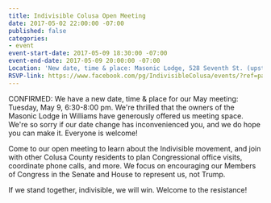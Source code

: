 ```yaml
---
title: Indivisible Colusa Open Meeting
date: 2017-05-02 22:00:00 -07:00
published: false
categories:
- event
event-start-date: 2017-05-09 18:30:00 -07:00
event-end-date: 2017-05-09 20:00:00 -07:00
Location: 'New date, time & place: Masonic Lodge, 528 Seventh St. (upstairs), Williams '
RSVP-link: https://www.facebook.com/pg/IndivisibleColusa/events/?ref=page_internal
---
```


CONFIRMED: We have a new date, time & place for our May meeting: Tuesday, May 9, 6:30-8:00 pm. We're thrilled that the owners of the Masonic Lodge in Williams have generously offered us meeting space. We're so sorry if our date change has inconvenienced you, and we do hope you can make it. Everyone is welcome!

Come to our open meeting to learn about the Indivisible movement, and join with other Colusa County residents to plan Congressional office visits, coordinate phone calls, and more. We focus on encouraging our Members of Congress in the Senate and House to represent us, not Trump.

If we stand together, indivisible, we will win. Welcome to the resistance! 